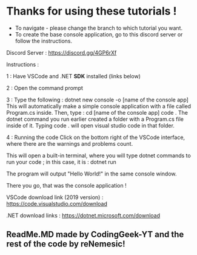 # Thanks for using these tutorials !

* To navigate - please change the branch to which tutorial you want.
* To create the base console application, go to this discord server or follow the instructions.

Discord Server : https://discord.gg/4GP6rXf

Instructions : 

1 : Have VSCode and .NET **SDK** installed (links below) 

2 : Open the command prompt

3 : Type the following :
dotnet new console -o [name of the console app]
This will automatically make a simple console application with a file called Program.cs inside.
Then, type :
cd [name of the console app]
code .
The dotnet command you run earlier created a folder with a Program.cs file inside of it.
Typing code . will open visual studio code in that folder.

4 : Running the code 
Click on the bottom right of the VSCode interface, where there are the warnings and problems count.

This will open a built-in terminal, where you will type dotnet commands to run your code ; in this case, it is :
dotnet run

The program will output "Hello World!" in the same console window.

There you go, that was the console application !

VSCode download link (2019 version) : 
https://code.visualstudio.com/download


.NET download links : 
https://dotnet.microsoft.com/download






## ReadMe.MD made by CodingGeek-YT and the rest of the code by reNemesic!
